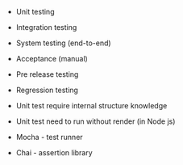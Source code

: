 - Unit testing
- Integration testing
- System testing (end-to-end)
- Acceptance (manual)


- Pre release testing
- Regression testing 

- Unit test require internal structure knowledge
- Unit test need to run without render (in Node js)

- Mocha - test runner
- Chai - assertion library